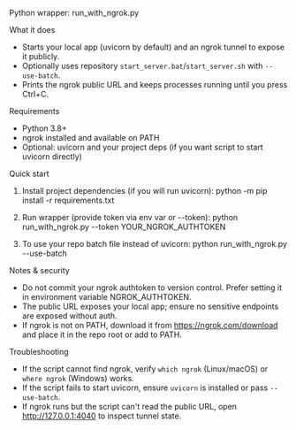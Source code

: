 Python wrapper: run_with_ngrok.py

What it does
- Starts your local app (uvicorn by default) and an ngrok tunnel to expose it publicly.
- Optionally uses repository `start_server.bat`/`start_server.sh` with `--use-batch`.
- Prints the ngrok public URL and keeps processes running until you press Ctrl+C.

Requirements
- Python 3.8+
- ngrok installed and available on PATH
- Optional: uvicorn and your project deps (if you want script to start uvicorn directly)

Quick start
1. Install project dependencies (if you will run uvicorn):
   python -m pip install -r requirements.txt

2. Run wrapper (provide token via env var or --token):
   python run_with_ngrok.py --token YOUR_NGROK_AUTHTOKEN

3. To use your repo batch file instead of uvicorn:
   python run_with_ngrok.py --use-batch

Notes & security
- Do not commit your ngrok authtoken to version control. Prefer setting it in environment variable NGROK_AUTHTOKEN.
- The public URL exposes your local app; ensure no sensitive endpoints are exposed without auth.
- If ngrok is not on PATH, download it from https://ngrok.com/download and place it in the repo root or add to PATH.

Troubleshooting
- If the script cannot find ngrok, verify `which ngrok` (Linux/macOS) or `where ngrok` (Windows) works.
- If the script fails to start uvicorn, ensure `uvicorn` is installed or pass `--use-batch`.
- If ngrok runs but the script can't read the public URL, open http://127.0.0.1:4040 to inspect tunnel state.
